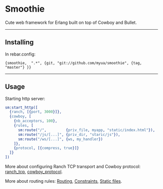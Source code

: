 # Smoothie
Cute web framework for Erlang built on top of Cowboy and Bullet.

----
## Installing

In rebar.config:

    {smoothie,  ".*", {git, "git://github.com/myua/smoothie", {tag, "master"} }}

----
## Usage

Starting http server:

```Erlang
sm:start_http([
  {ranch, [{port, 3000}]},
  {cowboy, [
    {nb_acceptors, 100},
    {rules, [
      sm:route("/",         {priv_file, myapp, "static/index.html"}),
      sm:route("/js/[...]", {priv_dir, "staric/js"}),
      sm:route("/ws/[...]", {ws, my_handler})
    ]},
    {protocol, [{compress, true}]}
  ]}
])
```

More about configuring Ranch TCP transport and Cowboy protocol: 
[ranch\_tcp](http://ninenines.eu/docs/en/ranch/HEAD/manual/ranch_tcp/), 
[cowboy\_protocol](http://ninenines.eu/docs/en/cowboy/HEAD/manual/cowboy_protocol/).

More about routing rules:
[Routing](http://ninenines.eu/docs/en/cowboy/HEAD/guide/routing), 
[Constraints](http://ninenines.eu/docs/en/cowboy/HEAD/guide/constraints), 
[Static files](http://ninenines.eu/docs/en/cowboy/HEAD/guide/static_files).
